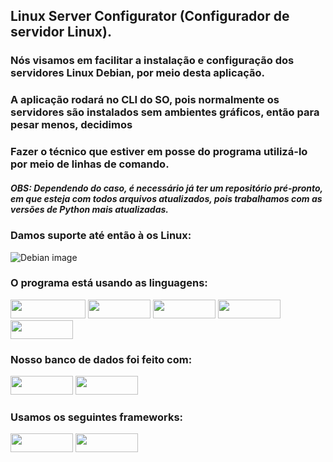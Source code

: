 ## Linux Server Configurator (Configurador de servidor Linux).
### Nós visamos em facilitar a instalação e configuração dos servidores Linux Debian, por meio desta aplicação.
### A aplicação rodará no CLI do SO, pois normalmente os servidores são instalados sem ambientes gráficos, então para pesar menos, decidimos
### Fazer o técnico que estiver em posse do programa utilizá-lo por meio de linhas de comando.
##### OBS: Dependendo do caso, é necessário já ter um repositório pré-pronto, em que esteja com todos arquivos atualizados, pois trabalhamos com as versões de Python mais atualizadas.

### Damos suporte até então à os Linux:
![Debian image](https://img.shields.io/badge/Debian-A81D33?style=for-the-badge&logo=debian&logoColor=white)

### O programa está usando as linguagens:
<div>
    <img src="https://img.shields.io/badge/JavaScript-323330?style=for-the-badge&logo=javascript&logoColor=F7DF1E" height="30px" width="120px">
    <img src="https://img.shields.io/badge/HTML5-E34F26?style=for-the-badge&logo=html5&logoColor=white" height="30px" width="100px">
    <img src="https://img.shields.io/badge/CSS3-1572B6?style=for-the-badge&logo=css3&logoColor=white" height="30px" width="100px">
    <img src="https://img.shields.io/badge/Python-3776AB?style=for-the-badge&logo=python&logoColor=white" height="30px" width="100px">
    <img src="https://img.shields.io/badge/PHP-777BB4?style=for-the-badge&logo=php&logoColor=white" height="30px" width="100px">
    <h3>Nosso banco de dados foi feito com:</h3>
    <img src="https://img.shields.io/badge/MariaDB-003545?style=for-the-badge&logo=mariadb&logoColor=white" height="30px" width="100px" display="inline-block">
    <img src="https://img.shields.io/badge/Xampp-F37623?style=for-the-badge&logo=xampp&logoColor=white" height="30px" width="100px" display="inline-block">
    <h3> Usamos os seguintes frameworks:</h3>
<!--     <img src="https://img.shields.io/badge/Flask-000000?style=for-the-badge&logo=flask&logoColor=white" height="30px" width="100px"> -->
    <img src="https://img.shields.io/badge/Node.js-339933?style=for-the-badge&logo=nodedotjs&logoColor=white" height="30px" width="100px">
    <img src="https://img.shields.io/badge/jQuery-0769AD?style=for-the-badge&logo=jquery&logoColor=white" height="30px" width="100px">
</div>
